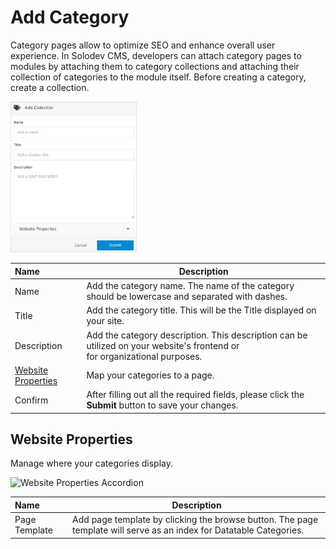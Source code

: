 # Add Category 

Category pages allow to optimize SEO and enhance overall user experience. In Solodev CMS, developers can attach category pages to modules by attaching them to category collections and attaching their collection of categories to the module itself. Before creating a category, create a collection.

<p><img src="../../../../images/folders/add-collection.jpg" alt="Add Category" style="width: 40%;"></p>

**Name** | **Description**
:--- | ---
Name | Add the category name. The name of the category should be lowercase and separated with dashes.
Title | Add the category title. This will be the Title displayed on your site. 
Description | Add the category description. This description can be utilized on your website's frontend or<br> for organizational purposes.
<a href="/workspace/websites/manage-folder/add-category/#website-properties">Website Properties</a> | Map your categories to a page.
Confirm | After filling out all the required fields, please click the **Submit** button to save your changes.

## Website Properties

Manage where your categories display.

<p><img src="../../../../images/folders/website-properties-collection.jpg" alt="Website Properties Accordion" style="width: 40%;"></p>

**Name** | **Description**
:--- | ---
Page Template | Add page template by clicking the browse button. The page template will serve as an index for Datatable Categories.